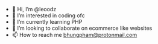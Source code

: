 - 👋 Hi, I’m @leoodz
- 👀 I’m interested in coding ofc
- 🌱 I’m currently learning PHP
- 💞️ I’m looking to collaborate on ecommerce like websites
- 📫 How to reach me bhungpham@protonmail.com

<!---
leoodz/leoodz is a ✨ special ✨ repository because its `README.md` (this file) appears on your GitHub profile.
You can click the Preview link to take a look at your changes.
--->
